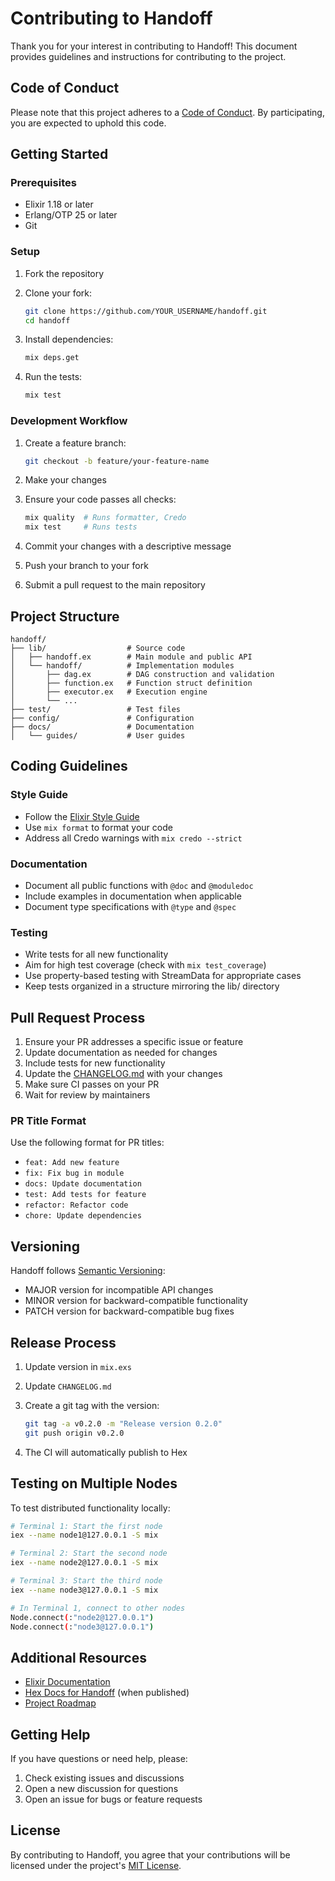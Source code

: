 # Contributing to Handoff

Thank you for your interest in contributing to Handoff! This document provides guidelines and instructions for contributing to the project.

## Code of Conduct

Please note that this project adheres to a [Code of Conduct](CODE_OF_CONDUCT.md). By participating, you are expected to uphold this code.

## Getting Started

### Prerequisites

- Elixir 1.18 or later
- Erlang/OTP 25 or later
- Git

### Setup

1. Fork the repository
2. Clone your fork:

   ```bash
   git clone https://github.com/YOUR_USERNAME/handoff.git
   cd handoff
   ```

3. Install dependencies:

   ```bash
   mix deps.get
   ```

4. Run the tests:

   ```bash
   mix test
   ```

### Development Workflow

1. Create a feature branch:

   ```bash
   git checkout -b feature/your-feature-name
   ```

2. Make your changes
3. Ensure your code passes all checks:

   ```bash
   mix quality  # Runs formatter, Credo
   mix test     # Runs tests
   ```

4. Commit your changes with a descriptive message
5. Push your branch to your fork
6. Submit a pull request to the main repository

## Project Structure

```
handoff/
├── lib/                  # Source code
│   ├── handoff.ex        # Main module and public API
│   └── handoff/          # Implementation modules
│       ├── dag.ex        # DAG construction and validation
│       ├── function.ex   # Function struct definition
│       ├── executor.ex   # Execution engine
│       └── ...
├── test/                 # Test files
├── config/               # Configuration
├── docs/                 # Documentation
│   └── guides/           # User guides
```

## Coding Guidelines

### Style Guide

- Follow the [Elixir Style Guide](https://github.com/christopheradams/elixir_style_guide)
- Use `mix format` to format your code
- Address all Credo warnings with `mix credo --strict`

### Documentation

- Document all public functions with `@doc` and `@moduledoc`
- Include examples in documentation when applicable
- Document type specifications with `@type` and `@spec`

### Testing

- Write tests for all new functionality
- Aim for high test coverage (check with `mix test_coverage`)
- Use property-based testing with StreamData for appropriate cases
- Keep tests organized in a structure mirroring the lib/ directory

## Pull Request Process

1. Ensure your PR addresses a specific issue or feature
2. Update documentation as needed for changes
3. Include tests for new functionality
4. Update the [CHANGELOG.md](CHANGELOG.md) with your changes
5. Make sure CI passes on your PR
6. Wait for review by maintainers

### PR Title Format

Use the following format for PR titles:

- `feat: Add new feature`
- `fix: Fix bug in module`
- `docs: Update documentation`
- `test: Add tests for feature`
- `refactor: Refactor code`
- `chore: Update dependencies`

## Versioning

Handoff follows [Semantic Versioning](https://semver.org/):

- MAJOR version for incompatible API changes
- MINOR version for backward-compatible functionality
- PATCH version for backward-compatible bug fixes

## Release Process

1. Update version in `mix.exs`
2. Update `CHANGELOG.md`
3. Create a git tag with the version:

   ```bash
   git tag -a v0.2.0 -m "Release version 0.2.0"
   git push origin v0.2.0
   ```

4. The CI will automatically publish to Hex

## Testing on Multiple Nodes

To test distributed functionality locally:

```bash
# Terminal 1: Start the first node
iex --name node1@127.0.0.1 -S mix

# Terminal 2: Start the second node
iex --name node2@127.0.0.1 -S mix

# Terminal 3: Start the third node
iex --name node3@127.0.0.1 -S mix

# In Terminal 1, connect to other nodes
Node.connect(:"node2@127.0.0.1")
Node.connect(:"node3@127.0.0.1")
```

## Additional Resources

- [Elixir Documentation](https://elixir-lang.org/docs.html)
- [Hex Docs for Handoff](https://hexdocs.pm/handoff) (when published)
- [Project Roadmap](ROADMAP.md)

## Getting Help

If you have questions or need help, please:

1. Check existing issues and discussions
2. Open a new discussion for questions
3. Open an issue for bugs or feature requests

## License

By contributing to Handoff, you agree that your contributions will be licensed under the project's [MIT License](LICENSE).
